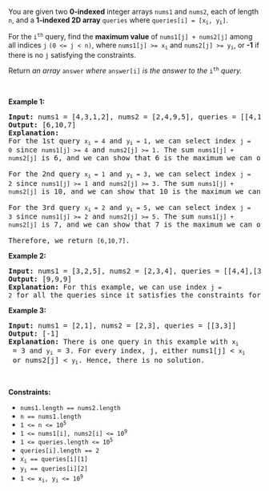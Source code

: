<p>You are given two <strong>0-indexed</strong> integer arrays <code>nums1</code> and <code>nums2</code>, each of length <code>n</code>, and a <strong>1-indexed 2D array</strong> <code>queries</code> where <code>queries[i] = [x<sub>i</sub>, y<sub>i</sub>]</code>.</p>

<p>For the <code>i<sup>th</sup></code> query, find the <strong>maximum value</strong> of <code>nums1[j] + nums2[j]</code> among all indices <code>j</code> <code>(0 &lt;= j &lt; n)</code>, where <code>nums1[j] &gt;= x<sub>i</sub></code> and <code>nums2[j] &gt;= y<sub>i</sub></code>, or <strong>-1</strong> if there is no <code>j</code> satisfying the constraints.</p>

<p>Return <em>an array </em><code>answer</code><em> where </em><code>answer[i]</code><em> is the answer to the </em><code>i<sup>th</sup></code><em> query.</em></p>

<p>&nbsp;</p>
<p><strong class="example">Example 1:</strong></p>

<pre>
<strong>Input:</strong> nums1 = [4,3,1,2], nums2 = [2,4,9,5], queries = [[4,1],[1,3],[2,5]]
<strong>Output:</strong> [6,10,7]
<strong>Explanation:</strong> 
For the 1st query <code node="[object Object]">x<sub>i</sub> = 4</code>&nbsp;and&nbsp;<code node="[object Object]">y<sub>i</sub> = 1</code>, we can select index&nbsp;<code node="[object Object]">j = 0</code>&nbsp;since&nbsp;<code node="[object Object]">nums1[j] &gt;= 4</code>&nbsp;and&nbsp;<code node="[object Object]">nums2[j] &gt;= 1</code>. The sum&nbsp;<code node="[object Object]">nums1[j] + nums2[j]</code>&nbsp;is 6, and we can show that 6 is the maximum we can obtain.

For the 2nd query <code node="[object Object]">x<sub>i</sub> = 1</code>&nbsp;and&nbsp;<code node="[object Object]">y<sub>i</sub> = 3</code>, we can select index&nbsp;<code node="[object Object]">j = 2</code>&nbsp;since&nbsp;<code node="[object Object]">nums1[j] &gt;= 1</code>&nbsp;and&nbsp;<code node="[object Object]">nums2[j] &gt;= 3</code>. The sum&nbsp;<code node="[object Object]">nums1[j] + nums2[j]</code>&nbsp;is 10, and we can show that 10 is the maximum we can obtain. 

For the 3rd query <code node="[object Object]">x<sub>i</sub> = 2</code>&nbsp;and&nbsp;<code node="[object Object]">y<sub>i</sub> = 5</code>, we can select index&nbsp;<code node="[object Object]">j = 3</code>&nbsp;since&nbsp;<code node="[object Object]">nums1[j] &gt;= 2</code>&nbsp;and&nbsp;<code node="[object Object]">nums2[j] &gt;= 5</code>. The sum&nbsp;<code node="[object Object]">nums1[j] + nums2[j]</code>&nbsp;is 7, and we can show that 7 is the maximum we can obtain.

Therefore, we return&nbsp;<code node="[object Object]">[6,10,7]</code>.
</pre>

<p><strong class="example">Example 2:</strong></p>

<pre>
<strong>Input:</strong> nums1 = [3,2,5], nums2 = [2,3,4], queries = [[4,4],[3,2],[1,1]]
<strong>Output:</strong> [9,9,9]
<strong>Explanation:</strong> For this example, we can use index&nbsp;<code node="[object Object]">j = 2</code>&nbsp;for all the queries since it satisfies the constraints for each query.
</pre>

<p><strong class="example">Example 3:</strong></p>

<pre>
<strong>Input:</strong> nums1 = [2,1], nums2 = [2,3], queries = [[3,3]]
<strong>Output:</strong> [-1]
<strong>Explanation:</strong> There is one query in this example with <code node="[object Object]">x<sub>i</sub></code> = 3 and <code node="[object Object]">y<sub>i</sub></code> = 3. For every index, j, either nums1[j] &lt; <code node="[object Object]">x<sub>i</sub></code> or nums2[j] &lt; <code node="[object Object]">y<sub>i</sub></code>. Hence, there is no solution. 
</pre>

<p>&nbsp;</p>
<p><strong>Constraints:</strong></p>

<ul>
	<li><code>nums1.length == nums2.length</code>&nbsp;</li>
	<li><code>n ==&nbsp;nums1.length&nbsp;</code></li>
	<li><code>1 &lt;= n &lt;= 10<sup>5</sup></code></li>
	<li><code>1 &lt;= nums1[i], nums2[i] &lt;= 10<sup>9</sup>&nbsp;</code></li>
	<li><code>1 &lt;= queries.length &lt;= 10<sup>5</sup></code></li>
	<li><code>queries[i].length ==&nbsp;2</code></li>
	<li><code>x<sub>i</sub>&nbsp;== queries[i][1]</code></li>
	<li><code>y<sub>i</sub> == queries[i][2]</code></li>
	<li><code>1 &lt;= x<sub>i</sub>, y<sub>i</sub> &lt;= 10<sup>9</sup></code></li>
</ul>
